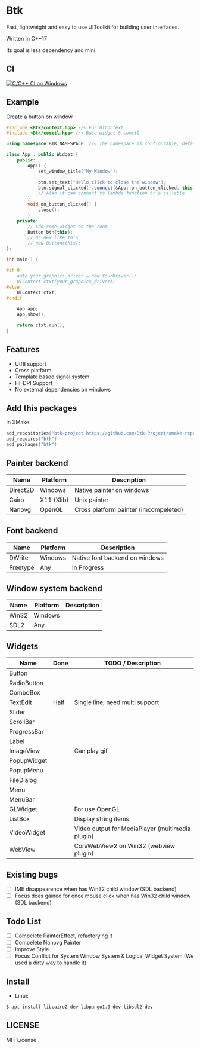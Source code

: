 # Btk

Fast, lightweight and easy to use UIToolkit for building user interfaces. 

Written in C++17

Its goal is less dependency and mini

## CI

[![C/C++ CI on Windows](https://github.com/BusyStudent/Btk-ng/actions/workflows/window_build_test.yml/badge.svg)](https://github.com/BusyStudent/Btk-ng/actions/workflows/window_build_test.yml)


## Example

Create a button on window

```cpp
#include <Btk/context.hpp> //< For UIContext
#include <Btk/comctl.hpp> //< Base widget & comctl

using namespace BTK_NAMESPACE; //< The namespace is configurable, default in Btk

class App : public Widget {
    public:
        App() {
            set_window_title("My Window");

            btn.set_text("Hello,click to close the window");
            btn.signal_clicked().connect(&App::on_button_clicked, this);
            // Also it can connect to lambda function or a callable
        }
        void on_button_clicked() {
            close();
        }
    private:
        // Add some widget on the root
        Button btn{this};
        // Or new like this
        // new Button(this);
};

int main() {

#if 0
    auto your_graphics_driver = new YourDriver();
    UIContext ctxt(your_graphics_driver);
#else
    UIContext ctxt;
#endif

    App app;
    app.show();

    return ctxt.run();
}


```

## Features

- Utf8 support
- Cross platform
- Template based signal system
- HI-DPI Support
- No external dependencies on windows

## Add this packages

In XMake  

``` lua
add_repositories("btk-project https://github.com/Btk-Project/xmake-repo")
add_requires("btk")
add_packages("btk")
```

## Painter backend

| Name     | Platform        | Description                             |
| ---      | ---             | ---                                     |
| Direct2D |  Windows        | Native painter on windows               |
| Cairo    |  X11 (Xlib)     | Unix painter                            |
| Nanovg   |  OpenGL         | Cross platform painter (imcompeleted)   |

## Font backend

| Name     | Platform        | Description                             |
| ---      | ---             | ---                                     |
| DWrite   |  Windows        | Native font backend on windows          |
| Freetype |  Any            | In Progress                             |


## Window system backend

| Name     | Platform        | Description              |
| ---      | ---             | ---                      |
| Win32    | Windows         |                          |
| SDL2     | Any             |                          |

## Widgets

| Name          | Done            | TODO / Description       |
| ---           | ---             | ---                      |
| Button        |                 |                          |
| RadioButton   |                 |                          |
| ComboBox      |                 |                          |
| TextEdit      | Half            | Single line, need multi support |
| Slider        |                 |                          |
| ScrollBar     |                 |                          |
| ProgressBar   |                 |                          |
| Label         |                 |                          |
| ImageView     |                 | Can play gif             |
| PopupWidget   |                 |                          |
| PopupMenu 	|                 |                          |
| FileDialog    |                 |                          |
| Menu          |                 |                          |
| MenuBar       |                 |                          |
| GLWidget      |                 | For use OpenGL           |
| ListBox       |                 | Display string items     |
| VideoWidget   |                 | Video output for MediaPlayer (multimedia plugin) |
| WebView       |                 | CoreWebView2 on Win32 (webview plugin)           |

## Existing bugs

- [ ] IME disappearence when has Win32 child window (SDL backend)
- [ ] Focus does gained for once mouse click when has Win32 child window (SDL backend)

## Todo List

- [ ] Compelete PainterEffect, refactorying it
- [ ] Compelete Nanovg Painter
- [ ] Improve Style
- [ ] Focus Conflict for System Window System & Logical Widget System (We used a dirty way to handle it)

## Install

- Linux

```sh
$ apt install libcairo2-dev libpango1.0-dev libsdl2-dev
```

## LICENSE  

MIT License
